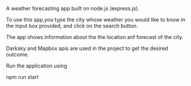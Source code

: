 A weather forecasting app built on node.js (express.js).

To use this app,you type the city whose weather you would like to know in the input box provided, and click on the search button.

The app shows information about the the location anf forecast of the city.

Darksky and Mapbox apis are used in the project to get the desired outcome.

Run the application using 

npm run start